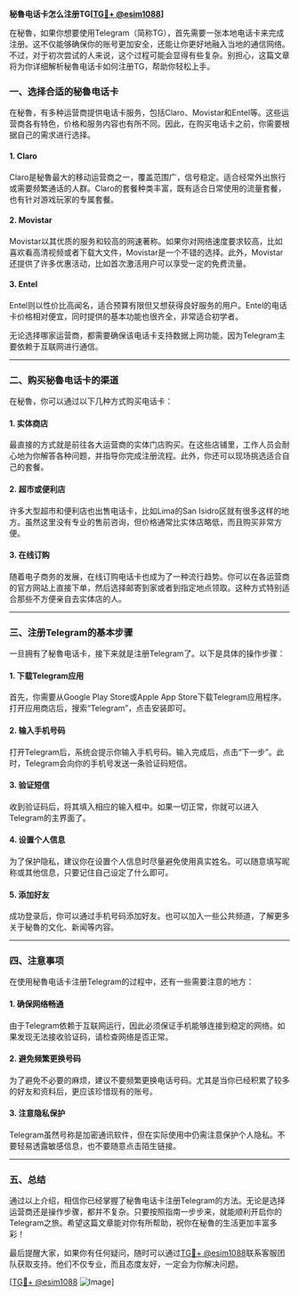 **秘魯电话卡怎么注册TG[[TG💪+ @esim1088](https://t.me/s/esim1088)]**

在秘魯，如果你想要使用Telegram（简称TG），首先需要一张本地电话卡来完成注册。这不仅能够确保你的账号更加安全，还能让你更好地融入当地的通信网络。不过，对于初次尝试的人来说，这个过程可能会显得有些复杂。别担心，这篇文章将为你详细解析秘魯电话卡如何注册TG，帮助你轻松上手。

### 一、选择合适的秘魯电话卡

在秘魯，有多种运营商提供电话卡服务，包括Claro、Movistar和Entel等。这些运营商各有特色，价格和服务内容也有所不同。因此，在购买电话卡之前，你需要根据自己的需求进行选择。

#### 1. Claro
Claro是秘魯最大的移动运营商之一，覆盖范围广，信号稳定。适合经常外出旅行或需要频繁通话的人群。Claro的套餐种类丰富，既有适合日常使用的流量套餐，也有针对游戏玩家的专属套餐。

#### 2. Movistar
Movistar以其优质的服务和较高的网速著称。如果你对网络速度要求较高，比如喜欢看高清视频或者下载大文件，Movistar是一个不错的选择。此外，Movistar还提供了许多优惠活动，比如首次激活用户可以享受一定的免费流量。

#### 3. Entel
Entel则以性价比高闻名，适合预算有限但又想获得良好服务的用户。Entel的电话卡价格相对便宜，同时提供的基本功能也很齐全，非常适合初学者。

无论选择哪家运营商，都需要确保该电话卡支持数据上网功能，因为Telegram主要依赖于互联网进行通信。

---

### 二、购买秘魯电话卡的渠道

在秘魯，你可以通过以下几种方式购买电话卡：

#### 1. 实体商店
最直接的方式就是前往各大运营商的实体门店购买。在这些店铺里，工作人员会耐心地为你解答各种问题，并指导你完成注册流程。此外，你还可以现场挑选适合自己的套餐。

#### 2. 超市或便利店
许多大型超市和便利店也出售电话卡，比如Lima的San Isidro区就有很多这样的地方。虽然这里没有专业的售前咨询，但价格通常比实体店略低，而且购买非常方便。

#### 3. 在线订购
随着电子商务的发展，在线订购电话卡也成为了一种流行趋势。你可以在各运营商的官方网站上直接下单，然后选择邮寄到家或者到指定地点领取。这种方式特别适合那些不方便亲自去实体店的人。

---

### 三、注册Telegram的基本步骤

一旦拥有了秘魯电话卡，接下来就是注册Telegram了。以下是具体的操作步骤：

#### 1. 下载Telegram应用
首先，你需要从Google Play Store或Apple App Store下载Telegram应用程序。打开应用商店后，搜索“Telegram”，点击安装即可。

#### 2. 输入手机号码
打开Telegram后，系统会提示你输入手机号码。输入完成后，点击“下一步”。此时，Telegram会向你的手机号发送一条验证码短信。

#### 3. 验证短信
收到验证码后，将其填入相应的输入框中。如果一切正常，你就可以进入Telegram的主界面了。

#### 4. 设置个人信息
为了保护隐私，建议你在设置个人信息时尽量避免使用真实姓名。可以随意填写昵称或其他信息，只要记住自己设定了什么即可。

#### 5. 添加好友
成功登录后，你可以通过手机号码添加好友。也可以加入一些公共频道，了解更多关于秘魯的文化、新闻等内容。

---

### 四、注意事项

在使用秘魯电话卡注册Telegram的过程中，还有一些需要注意的地方：

#### 1. 确保网络畅通
由于Telegram依赖于互联网运行，因此必须保证手机能够连接到稳定的网络。如果发现无法接收验证码，请检查网络是否正常。

#### 2. 避免频繁更换号码
为了避免不必要的麻烦，建议不要频繁更换电话号码。尤其是当你已经积累了较多的好友和资料后，更应该珍惜现有的账号。

#### 3. 注意隐私保护
Telegram虽然号称是加密通讯软件，但在实际使用中仍需注意保护个人隐私。不要轻易透露敏感信息，也不要随意点击陌生链接。

---

### 五、总结

通过以上介绍，相信你已经掌握了秘魯电话卡注册Telegram的方法。无论是选择运营商还是操作步骤，都并不复杂。只要按照指南一步步来，就能顺利开启你的Telegram之旅。希望这篇文章能对你有所帮助，祝你在秘魯的生活更加丰富多彩！

最后提醒大家，如果你有任何疑问，随时可以通过[TG💪+ @esim1088](https://t.me/s/esim1088)联系客服团队获取支持。他们不仅专业，而且态度友好，一定会为你解决问题。

[[TG💪+ @esim1088](https://t.me/s/esim1088) ![Image](https://i.postimg.cc/4NQfJmqS/Snipaste-2025-05-13-00-14-12.png)]